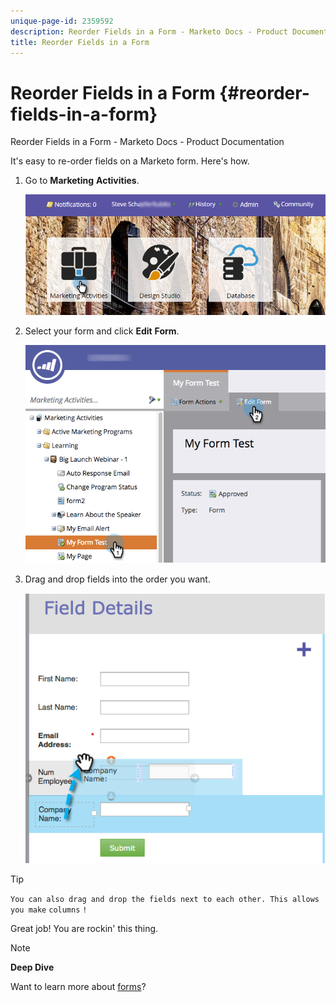 ```yaml
---
unique-page-id: 2359592
description: Reorder Fields in a Form - Marketo Docs - Product Documentation
title: Reorder Fields in a Form
---
```


# Reorder Fields in a Form {#reorder-fields-in-a-form}

Reorder Fields in a Form - Marketo Docs - Product Documentation

It's easy to re-order fields on a Marketo form. Here's how.

1. Go to **Marketing** **Activities**.

   ![](assets/login-marketing-activities.png)

1. Select your form and click **Edit** **Form**.

   ![](assets/editform.png)

1. Drag and drop fields into the order you want.

   ![](assets/image2014-9-15-14-3a45-3a46.png)

>[!TIP]
>
>`You can also drag and drop the fields next to each other. This allows you make` `columns` `!`

Great job! You are rockin' this thing. 

>[!NOTE]
>
>**Deep Dive**
>
>Want to learn more about [forms](../../../../../welcome-to-marketo-docs/product-docs/demand-generation/forms.md)?

